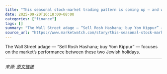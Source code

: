 ```yaml
---
title: "This seasonal stock-market trading pattern is coming up — and worth observing"
date: 2025-09-20T16:18:00+08:00
categories: ["finance"]
tags: []
summary: "The Wall Street adage — “Sell Rosh Hashana; buy Yom Kippur” — focuses on the market’s performance between these two Jewish holidays."
source_url: "https://www.marketwatch.com/story/this-seasonal-stock-market-trading-pattern-is-coming-up-and-worth-observing-4c35364d?mod=mw_rss_topstories"
---
```


The Wall Street adage — “Sell Rosh Hashana; buy Yom Kippur” — focuses on the market’s performance between these two Jewish holidays.

---

*来源: [原文链接](https://www.marketwatch.com/story/this-seasonal-stock-market-trading-pattern-is-coming-up-and-worth-observing-4c35364d?mod=mw_rss_topstories)*

